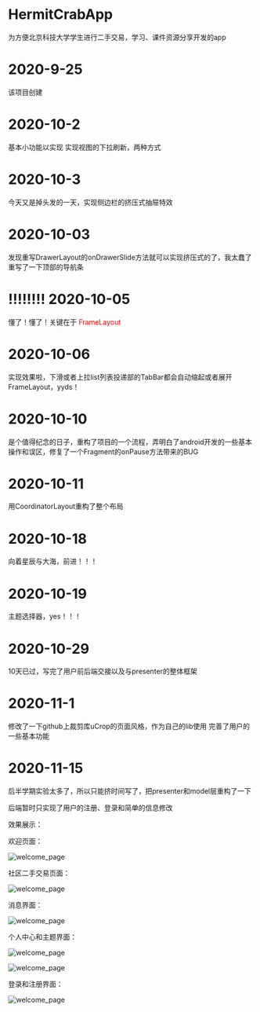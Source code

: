 # HermitCrabApp
为方便北京科技大学学生进行二手交易，学习、课件资源分享开发的app

# 2020-9-25
该项目创建

# 2020-10-2
基本小功能以实现
实现视图的下拉刷新，两种方式

# 2020-10-3
今天又是掉头发的一天，实现侧边栏的挤压式抽屉特效

# 2020-10-03
发现重写DrawerLayout的onDrawerSlide方法就可以实现挤压式的了，我太蠢了
重写了一下顶部的导航条


# !!!!!!!! 2020-10-05

懂了！懂了！关键在于 <font color=red>FrameLayout</font>

# 2020-10-06
实现效果啦，下滑或者上拉list列表投递部的TabBar都会自动缩起或者展开
FrameLayout，yyds！

# 2020-10-10
是个值得纪念的日子，重构了项目的一个流程，弄明白了android开发的一些基本操作和误区，修复了一个Fragment的onPause方法带来的BUG

# 2020-10-11
用CoordinatorLayout重构了整个布局

# 2020-10-18
向着星辰与大海，前进！！！

# 2020-10-19
主题选择器，yes！！！

# 2020-10-29
10天已过，写完了用户前后端交接以及与presenter的整体框架

# 2020-11-1
修改了一下github上裁剪库uCrop的页面风格，作为自己的lib使用
完善了用户的一些基本功能

# 2020-11-15
后半学期实验太多了，所以只能挤时间写了，把presenter和model层重构了一下



后端暂时只实现了用户的注册、登录和简单的信息修改



效果展示：

欢迎页面：

![welcome_page](images/welcome_page.jpg)

社区二手交易页面：

![welcome_page](images/community_page.jpg)

消息界面：

![welcome_page](images/chat_page.jpg)

个人中心和主题界面：

![welcome_page](images/personal_page.jpg)

![welcome_page](images/theme_page_2.jpg)

登录和注册界面：

![welcome_page](images/login_page.jpg)